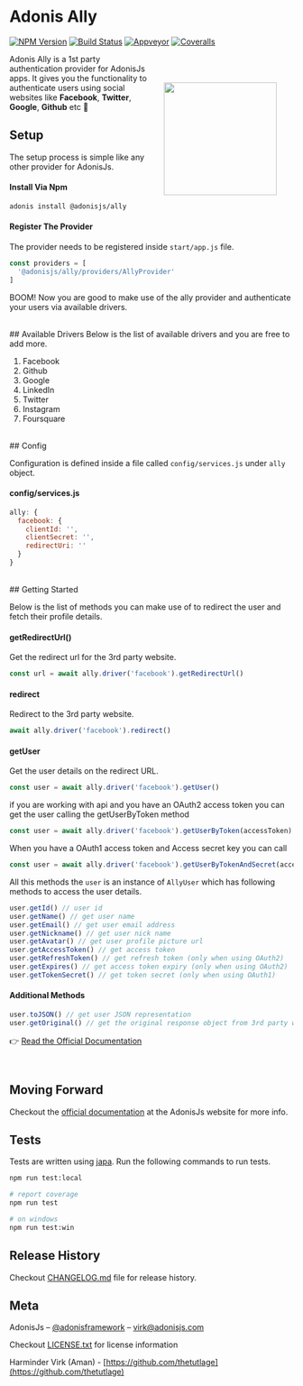 # Adonis Ally

[![NPM Version][npm-image]][npm-url]
[![Build Status][travis-image]][travis-url]
[![Appveyor][appveyor-image]][appveyor-url]
[![Coveralls][coveralls-image]][coveralls-url]

<img src="http://res.cloudinary.com/adonisjs/image/upload/q_100/v1497112678/adonis-purple_pzkmzt.svg" width="200px" align="right" hspace="30px" vspace="50px">

Adonis Ally is a 1st party authentication provider for AdonisJs apps. It gives you the functionality to authenticate users using social websites like **Facebook**, **Twitter**, **Google**, **Github** etc :evergreen_tree:

## <a name="setup"></a> Setup

The setup process is simple like any other provider for AdonisJs.

#### Install Via Npm
```bash
adonis install @adonisjs/ally
```

#### Register The Provider

The provider needs to be registered inside `start/app.js` file.

```javascript
const providers = [
  '@adonisjs/ally/providers/AllyProvider'
]
```

BOOM! Now you are good to make use of the ally provider and authenticate your users via available drivers.

<br>
## <a name="available-drivers"></a> Available Drivers
Below is the list of available drivers and you are free to add more.

1. Facebook
2. Github
3. Google
4. LinkedIn
5. Twitter
6. Instagram
7. Foursquare

<br>
## <a name="config"></a> Config

Configuration is defined inside a file called `config/services.js` under `ally` object.

#### config/services.js

```javascript
ally: {
  facebook: {
    clientId: '',
    clientSecret: '',
    redirectUri: ''
  }
}
```

<br>
## <a name="getting-started"></a> Getting Started

Below is the list of methods you can make use of to redirect the user and fetch their profile details.

#### getRedirectUrl()

Get the redirect url for the 3rd party website.

```javascript
const url = await ally.driver('facebook').getRedirectUrl()
```

#### redirect

Redirect to the 3rd party website.

```javascript
await ally.driver('facebook').redirect()
```

#### getUser

Get the user details on the redirect URL.

```javascript
const user = await ally.driver('facebook').getUser()
```

if you are working with api and you have an OAuth2 access token you can get the user calling the getUserByToken method
```javascript
const user = await ally.driver('facebook').getUserByToken(accessToken)
```
When you have a OAuth1 access token and Access secret key you can call
```javascript
const user = await ally.driver('facebook').getUserByTokenAndSecret(accessToken, accessSecret)
```

All this methods the `user` is an instance of `AllyUser` which has following methods to access the user details.

```javascript
user.getId() // user id
user.getName() // get user name
user.getEmail() // get user email address
user.getNickname() // get user nick name
user.getAvatar() // get user profile picture url
user.getAccessToken() // get access token
user.getRefreshToken() // get refresh token (only when using OAuth2)
user.getExpires() // get access token expiry (only when using OAuth2)
user.getTokenSecret() // get token secret (only when using OAuth1)
```

#### Additional Methods

```javascript
user.toJSON() // get user JSON representation
user.getOriginal() // get the original response object from 3rd party website
```

:point_right: [Read the Official Documentation](http://adonisjs.com/docs/social-auth)

<br>

## Moving Forward
Checkout the [official documentation](http://adonisjs.com/docs/ioc-container) at the AdonisJs website for more info.

## Tests
Tests are written using [japa](http://github.com/thetutlage/japa). Run the following commands to run tests.

```bash
npm run test:local

# report coverage
npm run test

# on windows
npm run test:win
```

## Release History

Checkout [CHANGELOG.md](CHANGELOG.md) file for release history.

## Meta

AdonisJs – [@adonisframework](https://twitter.com/adonisframework) – virk@adonisjs.com

Checkout [LICENSE.txt](LICENSE.txt) for license information

Harminder Virk (Aman) - [https://github.com/thetutlage](https://github.com/thetutlage)


[appveyor-image]: https://img.shields.io/appveyor/ci/thetutlage/adonis-ally/master.svg?style=flat-square

[appveyor-url]: https://ci.appveyor.com/project/thetutlage/adonis-ally

[npm-image]: https://img.shields.io/npm/v/@adonisjs/ally.svg?style=flat-square
[npm-url]: https://npmjs.org/package/@adonisjs/ally

[travis-image]: https://img.shields.io/travis/adonisjs/adonis-ally/master.svg?style=flat-square
[travis-url]: https://travis-ci.org/poppinss/adonis-ally

[coveralls-image]: https://img.shields.io/coveralls/adonisjs/adonis-ally/develop.svg?style=flat-square

[coveralls-url]: https://coveralls.io/github/adonisjs/adonis-ally
